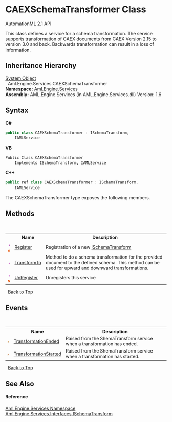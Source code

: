 # CAEXSchemaTransformer Class
AutomationML 2.1 API 

This class defines a service for a schema transformation. The service supports transformation of CAEX documents from CAEX Version 2.15 to version 3.0 and back. Backwards transformation can result in a loss of information.


## Inheritance Hierarchy
<a href="https://docs.microsoft.com/dotnet/api/system.object" target="_parent" rel="noopener noreferrer">System.Object</a><br />&nbsp;&nbsp;Aml.Engine.Services.CAEXSchemaTransformer<br />
**Namespace:**&nbsp;<a href="N_Aml_Engine_Services">Aml.Engine.Services</a><br />**Assembly:**&nbsp;AML.Engine.Services (in AML.Engine.Services.dll) Version: 1.6

## Syntax

**C#**<br />
``` C#
public class CAEXSchemaTransformer : ISchemaTransform, 
	IAMLService
```

**VB**<br />
``` VB
Public Class CAEXSchemaTransformer
	Implements ISchemaTransform, IAMLService
```

**C++**<br />
``` C++
public ref class CAEXSchemaTransformer : ISchemaTransform, 
	IAMLService
```

The CAEXSchemaTransformer type exposes the following members.


## Methods
&nbsp;<table><tr><th></th><th>Name</th><th>Description</th></tr><tr><td>![Public method](media/pubmethod.gif "Public method")![Static member](media/static.gif "Static member")</td><td><a href="M_Aml_Engine_Services_CAEXSchemaTransformer_Register">Register</a></td><td>
Registration of a new <a href="T_Aml_Engine_Services_Interfaces_ISchemaTransform">ISchemaTransform</a></td></tr><tr><td>![Public method](media/pubmethod.gif "Public method")</td><td><a href="M_Aml_Engine_Services_CAEXSchemaTransformer_TransformTo">TransformTo</a></td><td>
Method to do a schema transformation for the provided document to the defined schema. This method can be used for upward and downward transformations.</td></tr><tr><td>![Public method](media/pubmethod.gif "Public method")![Static member](media/static.gif "Static member")</td><td><a href="M_Aml_Engine_Services_CAEXSchemaTransformer_UnRegister">UnRegister</a></td><td>
Unregisters this service</td></tr></table>&nbsp;
<a href="#caexschematransformer-class">Back to Top</a>

## Events
&nbsp;<table><tr><th></th><th>Name</th><th>Description</th></tr><tr><td>![Public event](media/pubevent.gif "Public event")</td><td><a href="E_Aml_Engine_Services_CAEXSchemaTransformer_TransformationEnded">TransformationEnded</a></td><td>
Raised from the ShemaTransform service when a transformation has ended.</td></tr><tr><td>![Public event](media/pubevent.gif "Public event")</td><td><a href="E_Aml_Engine_Services_CAEXSchemaTransformer_TransformationStarted">TransformationStarted</a></td><td>
Raised from the ShemaTransform service when a transformation has started.</td></tr></table>&nbsp;
<a href="#caexschematransformer-class">Back to Top</a>

## See Also


#### Reference
<a href="N_Aml_Engine_Services">Aml.Engine.Services Namespace</a><br /><a href="T_Aml_Engine_Services_Interfaces_ISchemaTransform">Aml.Engine.Services.Interfaces.ISchemaTransform</a><br />